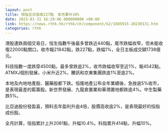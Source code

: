```yaml
---
layout: post
title: 恒指全日低收227點　本月累升10%
date: 2023-01-31 16:29:06.000000000 +08:00
link: https://news.rthk.hk/rthk/ch/component/k2/1685915-20230131.htm
categories: rthk
---
```


港股連跌兩個交易日，恒生指數午後最多曾跌近440點，尾市跌幅收窄，但未能收復22000點關口，收市報21842點，跌227點，跌幅1%，全日主板成交額1738億元。

科技指數一度跌穿4500點，最多曾跌逾2%，收市跌幅收窄至近1%，報4542點。ATMXJ個別發展，小米升近2%，騰訊和京東集團跌逾1%至逾2%。

本地及內地地產股、醫藥股都下跌。恒隆地產公布全年業績後，急挫逾5%收市，是表現最差的藍籌股。新世界發展、九龍倉置業和華潤置地都跌逾4%。中生製藥跌5%。

比亞迪股份發盈喜，預料去年盈利升逾4倍，股價高收逾2%，是表現最好的恒指成份股。

全月計算，恒指累計上升2061點，升幅10.4%。科指累升414點，升幅10%。
